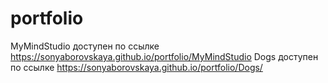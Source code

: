 # portfolio
MyMindStudio доступен по ссылке https://sonyaborovskaya.github.io/portfolio/MyMindStudio
Dogs доступен по ссылке https://sonyaborovskaya.github.io/portfolio/Dogs/
